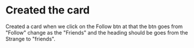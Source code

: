 # Created the card

Created a card when we click on the Follow btn at that the btn goes from "Follow" change as the "Friends" and the heading should be goes from the Strange to "friends".
